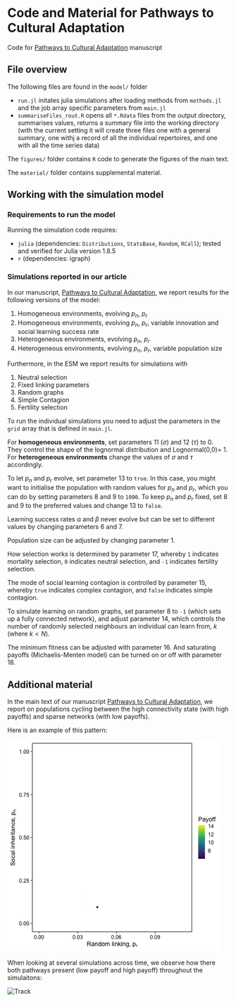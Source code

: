 # Code and Material for Pathways to Cultural Adaptation

Code for [Pathways to Cultural Adaptation](https://biorxiv.org/cgi/content/short/2023.02.21.529416v1) manuscript

## File overview

The following files are found in the `model/` folder

* `run.jl` initates julia simulations after loading methods from `methods.jl` and the job array specific parameters from `main.jl`
* `summariseFiles_rout.R` opens all `*.Rdata` files from the output directory, summarises values, returns a summary file into the working directory (with the current setting it will create three files one with a general summary, one withj a record of all the individual repertoires, and one with all the time series data)

The `figures/` folder contains `R` code to generate the figures of the main text. 

The `material/` folder contains supplemental material.

## Working with the simulation model
### Requirements to run the model

Running the simulation code requires:

* `julia` (dependencies: `Distributions`, `StatsBase`, `Random`, `RCall`); tested and verified for Julia version 1.8.5
* `r` (dependencies: igraph)

### Simulations reported in our article

In our manuscript, [Pathways to Cultural Adaptation](https://biorxiv.org/cgi/content/short/2023.02.21.529416v1), we report results for the following versions of the model:

1. Homogeneous environments, evolving $p_n$, $p_r$
2. Homogeneous environments, evolving $p_n$, $p_r$, variable innovation and social learning success rate
3. Heterogeneous environments, evolving $p_n$, $p_r$
4. Heterogeneous environments, evolving $p_n$, $p_r$, variable population size

Furthermore, in the ESM we report results for simulations with

1. Neutral selection
2. Fixed linking parameters
3. Random graphs
4. Simple Contagion
5. Fertility selection

To run the individual simulations you need to adjust the parameters in the `grid` array that is defined in `main.jl`.

For **homogeneous environments**, set parameters 11 ($\sigma$) and 12 ($\tau$) to 0. They control the shape of the lognormal distribution and Lognormal(0,0)$=$ 1. For **heterogeneous environments** change the values of $\sigma$ and $\tau$ accordingly.

To let $p_n$ and $p_r$ evolve, set parameter 13 to `true`. In this case, you might want to initialise the population with random values for $p_n$ and $p_r$, which you can do by setting parameters 8 and 9 to `1000`. To keep $p_n$ and $p_r$ fixed, set 8 and 9 to the preferred values and change 13 to `false`.

Learning success rates $\alpha$ and $\beta$ never evolve but can be set to different values by changing parameters 6 and 7.

Population size can be adjusted by changing parameter 1.

How selection works is determined by parameter 17, whereby `1` indicates mortality selection, `0` indicates neutral selection, and `-1` indicates fertility selection.

The mode of social learning contagion is controlled by parameter 15, whereby `true` indicates complex contagion, and `false` indicates simple contagion.

To simulate learning on random graphs, set parameter 8 to `-1` (which sets up a fully connected network), and adjust parameter 14, which controls the number of randomly selected neighbours an individual can learn from, $k$ (where $k<N$).

The minimum fitness can be adjusted with parameter 16. And saturating payoffs (Michaelis-Menten model) can be turned on or off with parameter 18.

## Additional material

In the main text of our manuscript [Pathways to Cultural Adaptation](https://biorxiv.org/cgi/content/short/2023.02.21.529416v1), we report on populations cycling between the high connectivity state (with high payoffs) and sparse networks (with low payoffs). 

Here is an example of this pattern:

![Track](/material/220927_1_varEnv_noEnv_anmatin_1_KS92EEM.gif)

When looking at several simulations across time, we observe how there both pathways present (low payoff and high payoff) throughout the simulaitons:

![Track](/material/220927_1_varEnv_noEnv_animatin_YQ56UZQ.gif)
